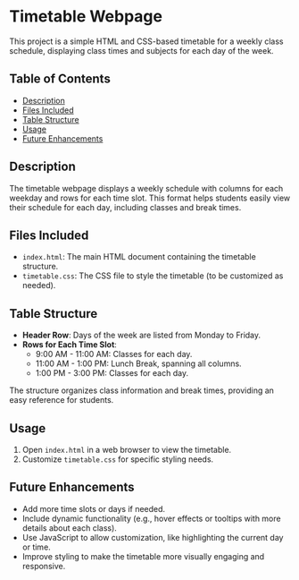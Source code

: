 # Timetable Webpage

This project is a simple HTML and CSS-based timetable for a weekly class schedule, displaying class times and subjects for each day of the week.

## Table of Contents
- [Description](#description)
- [Files Included](#files-included)
- [Table Structure](#table-structure)
- [Usage](#usage)
- [Future Enhancements](#future-enhancements)

## Description
The timetable webpage displays a weekly schedule with columns for each weekday and rows for each time slot. This format helps students easily view their schedule for each day, including classes and break times.

## Files Included
- `index.html`: The main HTML document containing the timetable structure.
- `timetable.css`: The CSS file to style the timetable (to be customized as needed).

## Table Structure
- **Header Row**: Days of the week are listed from Monday to Friday.
- **Rows for Each Time Slot**:
  - 9:00 AM - 11:00 AM: Classes for each day.
  - 11:00 AM - 1:00 PM: Lunch Break, spanning all columns.
  - 1:00 PM - 3:00 PM: Classes for each day.
  
The structure organizes class information and break times, providing an easy reference for students.

## Usage
1. Open `index.html` in a web browser to view the timetable.
2. Customize `timetable.css` for specific styling needs.

## Future Enhancements
- Add more time slots or days if needed.
- Include dynamic functionality (e.g., hover effects or tooltips with more details about each class).
- Use JavaScript to allow customization, like highlighting the current day or time.
- Improve styling to make the timetable more visually engaging and responsive.

